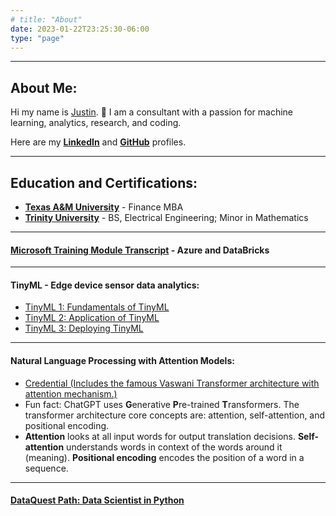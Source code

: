 ```yaml
---
# title: "About"
date: 2023-01-22T23:25:30-06:00
type: "page"
---
```

---

## **About Me:**

Hi my name is [Justin](./jmack_image.jpeg).  :wave:  I am a consultant with a passion for machine learning, analytics, research, and coding.

Here are my [**LinkedIn**](https://www.linkedin.com/in/justinmackie/) and [**GitHub**](https://github.com/jkmackie) profiles.

---
## **Education and Certifications:**

* [**Texas A&M University**](https://www.tamu.edu/) - Finance MBA
* [**Trinity University**](https://www.trinity.edu/) - BS, Electrical Engineering; Minor in Mathematics

---

#### [**Microsoft Training Module Transcript**](https://learn.microsoft.com/en-us/users/justinmackie-4883/transcript/dzqm1il0l98pq84) - Azure and DataBricks

---

#### **TinyML - Edge device sensor data analytics:**
* [TinyML 1: Fundamentals of TinyML](https://courses.edx.org/certificates/5b30777345d246b4bed0b49894959449)
* [TinyML 2: Application of TinyML](https://courses.edx.org/certificates/773fb90c20584ebaa1fa17907557738b)
* [TinyML 3: Deploying TinyML](https://courses.edx.org/certificates/a3e0fbd64f754e879d00fa0d2f50570b)

---

#### **Natural Language Processing with Attention Models:**
* [Credential (Includes the famous Vaswani Transformer architecture with attention mechanism.)](https://coursera.org/verify/MXLWNU8HC4F5)
* Fun fact: ChatGPT uses **G**enerative **P**re-trained **T**ransformers.  The transformer architecture core concepts are: attention, self-attention, and positional encoding.
* **Attention** looks at all input words for output translation decisions.  **Self-attention** understands words in context of the words around it (meaning).  **Positional encoding** encodes the position of a word in a sequence.

---

#### [**DataQuest Path: Data Scientist in Python**](https://app.dataquest.io/verify_cert/MPHNSGR1FJL7T96EUDFX/)